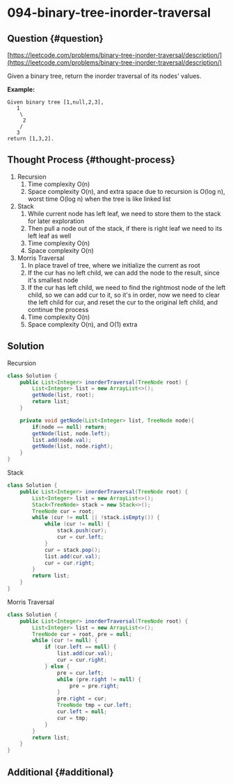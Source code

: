 # 094-binary-tree-inorder-traversal

## Question {#question}

[https://leetcode.com/problems/binary-tree-inorder-traversal/description/](https://leetcode.com/problems/binary-tree-inorder-traversal/description/)

Given a binary tree, return the inorder traversal of its nodes' values.

**Example:**

```text
Given binary tree [1,null,2,3],
   1
    \
     2
    /
   3
return [1,3,2].
```

## Thought Process {#thought-process}

1. Recursion
   1. Time complexity O\(n\)
   2. Space complexity O\(n\), and extra space due to recursion is O\(log n\), worst time O\(log n\) when the tree is like linked list
2. Stack
   1. While current node has left leaf, we need to store them to the stack for later exploration
   2. Then pull a node out of the stack, if there is right leaf we need to its left leaf as well
   3. Time complexity O\(n\)
   4. Space complexity O\(n\)
3. Morris Traversal
   1. In place travel of tree, where we initialize the current as root
   2. If the cur has no left child, we can add the node to the result, since it's smallest node
   3. If the cur has left child, we need to find the rightmost node of the left child, so we can add cur to it, so it's in order, now we need to clear the left child for cur, and reset the cur to the original left child, and continue the process
   4. Time complexity O\(n\)
   5. Space complexity O\(n\), and O\(1\) extra

## Solution

Recursion

```java
class Solution {
    public List<Integer> inorderTraversal(TreeNode root) {
        List<Integer> list = new ArrayList<>();
        getNode(list, root);
        return list;
    }

    private void getNode(List<Integer> list, TreeNode node){
        if(node == null) return;
        getNode(list, node.left);
        list.add(node.val);
        getNode(list, node.right);
    }
}
```

Stack

```java
class Solution {
    public List<Integer> inorderTraversal(TreeNode root) {
        List<Integer> list = new ArrayList<>();
        Stack<TreeNode> stack = new Stack<>();
        TreeNode cur = root;
        while (cur != null || !stack.isEmpty()) {
            while (cur != null) {
                stack.push(cur);
                cur = cur.left;
            }
            cur = stack.pop();
            list.add(cur.val);
            cur = cur.right;
        }
        return list;
    }
}
```

Morris Traversal

```java
class Solution {
    public List<Integer> inorderTraversal(TreeNode root) {
        List<Integer> list = new ArrayList<>();
        TreeNode cur = root, pre = null;
        while (cur != null) {
            if (cur.left == null) {
                list.add(cur.val);
                cur = cur.right;
            } else {
                pre = cur.left;
                while (pre.right != null) {
                    pre = pre.right;
                }
                pre.right = cur;
                TreeNode tmp = cur.left;
                cur.left = null;
                cur = tmp;
            }
        }
        return list;
    }
}
```

## Additional {#additional}

